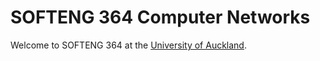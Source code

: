 # SOFTENG 364 Computer Networks

Welcome to SOFTENG 364 at the [University of Auckland](https://www.auckland.ac.nz/).

